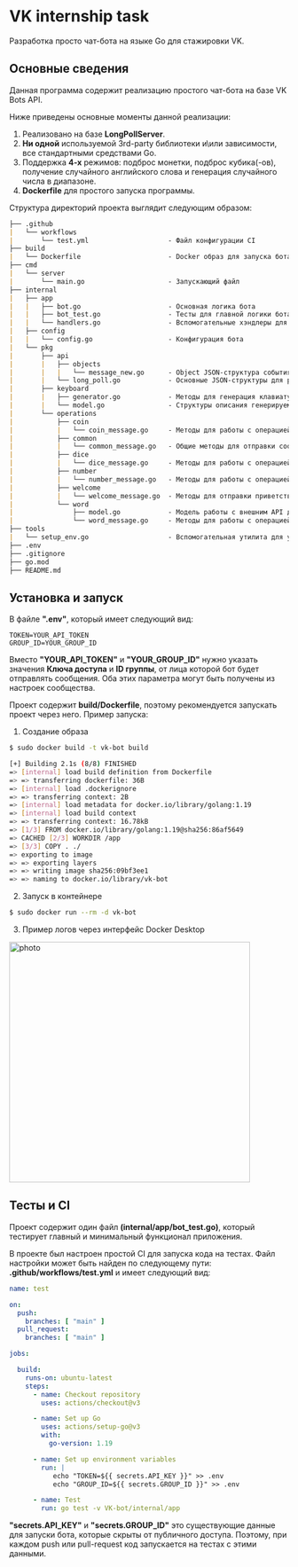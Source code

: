 # VK internship task
Разработка просто чат-бота на языке Go для стажировки VK.

## Основные сведения
Данная программа содержит реализацию простого чат-бота на базе VK Bots API. 

Ниже приведены основные моменты данной реализации:
 1. Реализовано на базе **LongPollServer**.
 2. **Ни одной** используемой 3rd-party библиотеки и\или зависимости, все стандартными средствами Go.
 3. Поддержка **4-х** режимов: подброс монетки, подброс кубика(-ов), получение случайного английского слова и генерация случайного числа в диапазоне.
 4. **Dockerfile** для простого запуска программы.

Структура директорий проекта выглядит следующим образом:
```markdown
├── .github
|   └── workflows
|       └── test.yml                    - Файл конфигурации CI
├── build
|   └── Dockerfile                      - Docker образ для запуска бота
├── cmd
|   └── server
|       └── main.go                     - Запускающий файл
├── internal
|   ├── app
|   |   ├── bot.go                      - Основная логика бота
|   |   ├── bot_test.go                 - Тесты для главной логики бота
|   |   └── handlers.go                 - Вспомогательные хэндлеры для обработки каждого из событий
|   ├── config
|   |   └── config.go                   - Конфигурация бота
|   └── pkg
|       ├── api
|       |   ├── objects
|       |   |   └── message_new.go      - Object JSON-структура события "message_new" согласно спецификации VK API
|       |   └── long_poll.go            - Основные JSON-структуры для работы с VK LongPoll API
|       ├── keyboard
|       |   ├── generator.go            - Методы для генерация клавиатуры 
|       |   └── model.go                - Структуры описания генерируемой клавиатуры
|       └── operations
|           ├── coin
|           |   └── coin_message.go     - Методы для работы с операцией "Подбросить монетку"
|           ├── common
|           |   └── common_message.go   - Общие методы для отправки сообщений
|           ├── dice
|           |   └── dice_message.go     - Методы для работы с операцией "Подбросить кубик"
|           ├── number
|           |   └── number_message.go   - Методы для работы с операцией "Получить число"
|           ├── welcome
|           |   └── welcome_message.go  - Методы для отправки приветственных сообщений
|           └── word
|               ├── model.go            - Модель работы с внешним API для получения случайного слова
|               └── word_message.go     - Методы для работы с операцией "Получить слово"
├── tools
|   └── setup_env.go                    - Вспомогательная утилита для установки переменных окружения из .env файла
├── .env
├── .gitignore
├── go.mod
├── README.md
```

## Установка и запуск
В файле **".env"**, который имеет следующий вид:
 ```env
TOKEN=YOUR_API_TOKEN
GROUP_ID=YOUR_GROUP_ID
 ```
Вместо **"YOUR_API_TOKEN"** и **"YOUR_GROUP_ID"** нужно указать значения **Ключа доступа** и **ID группы**, от лица которой бот будет отправлять сообщения. Оба этих параметра могут быть получены из настроек сообщества.

Проект содержит **build/Dockerfile**, поэтому рекомендуется запускать проект через него. Пример запуска:

 1. Создание образа
 ```bash
 $ sudo docker build -t vk-bot build
 ```
 ```bash
[+] Building 2.1s (8/8) FINISHED                                                                                                                   
 => [internal] load build definition from Dockerfile                                                           0.0s
 => => transferring dockerfile: 36B                                                                            0.0s
 => [internal] load .dockerignore                                                                              0.0s
 => => transferring context: 2B                                                                                0.0s
 => [internal] load metadata for docker.io/library/golang:1.19                                                 1.9s
 => [internal] load build context                                                                              0.0s
 => => transferring context: 16.78kB                                                                           0.0s
 => [1/3] FROM docker.io/library/golang:1.19@sha256:86af5649                                                   0.0s
 => CACHED [2/3] WORKDIR /app                                                                                  0.0s
 => [3/3] COPY . ./                                                                                            0.0s
 => exporting to image                                                                                         0.0s
 => => exporting layers                                                                                        0.0s
 => => writing image sha256:09bf3ee1                                                                           0.0s
 => => naming to docker.io/library/vk-bot                                                                      0.0s
 ```
 2. Запуск в контейнере
 ```bash
 $ sudo docker run --rm -d vk-bot
 ```
 3. Пример логов через интерфейс Docker Desktop
<img width="434" alt="photo" src="https://user-images.githubusercontent.com/24461208/236918405-2c4f0296-4eb3-43c0-b44f-78e20907f3fd.png">

## Тесты и CI

Проект содержит один файл **(internal/app/bot_test.go)**, который тестирует главный и минимальный функционал приложения.

В проекте был настроен простой CI для запуска кода на тестах.
Файл настройки может быть найден по следующему пути: **.github/workflows/test.yml**
и имеет следующий вид:
```yml
name: test

on:
  push:
    branches: [ "main" ]
  pull_request:
    branches: [ "main" ]

jobs:

  build:
    runs-on: ubuntu-latest
    steps:
      - name: Checkout repository
        uses: actions/checkout@v3

      - name: Set up Go
        uses: actions/setup-go@v3
        with:
          go-version: 1.19

      - name: Set up environment variables
        run: |
           echo "TOKEN=${{ secrets.API_KEY }}" >> .env
           echo "GROUP_ID=${{ secrets.GROUP_ID }}" >> .env

      - name: Test
        run: go test -v VK-bot/internal/app
 ```
**"secrets.API_KEY"** и **"secrets.GROUP_ID"** это существующие данные для запуски бота,
которые скрыты от публичного доступа. Поэтому, при каждом push или pull-request код запускается на тестах с этими данными.
